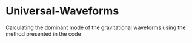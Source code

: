 # Universal-Waveforms
Calculating the dominant mode of the gravitational waveforms using the method presented in the code 
